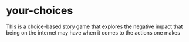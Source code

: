 # your-choices
This is a choice-based story game that explores the negative impact that being on the internet may have when it comes to the actions one makes
